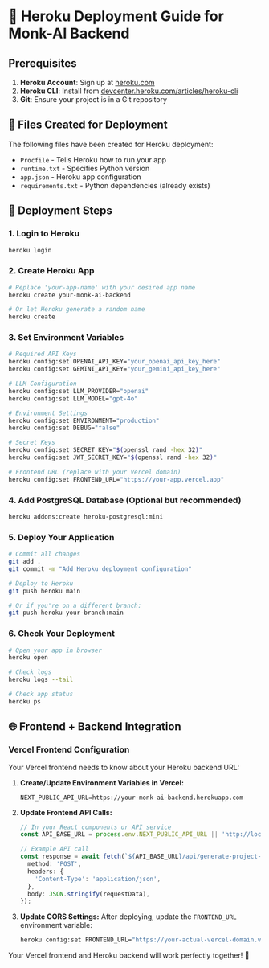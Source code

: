 # 🚀 Heroku Deployment Guide for Monk-AI Backend

## Prerequisites

1. **Heroku Account**: Sign up at [heroku.com](https://heroku.com)
2. **Heroku CLI**: Install from [devcenter.heroku.com/articles/heroku-cli](https://devcenter.heroku.com/articles/heroku-cli)
3. **Git**: Ensure your project is in a Git repository

## 📁 Files Created for Deployment

The following files have been created for Heroku deployment:
- `Procfile` - Tells Heroku how to run your app
- `runtime.txt` - Specifies Python version
- `app.json` - Heroku app configuration
- `requirements.txt` - Python dependencies (already exists)

## 🚀 Deployment Steps

### 1. **Login to Heroku**
```bash
heroku login
```

### 2. **Create Heroku App**
```bash
# Replace 'your-app-name' with your desired app name
heroku create your-monk-ai-backend

# Or let Heroku generate a random name
heroku create
```

### 3. **Set Environment Variables**
```bash
# Required API Keys
heroku config:set OPENAI_API_KEY="your_openai_api_key_here"
heroku config:set GEMINI_API_KEY="your_gemini_api_key_here"

# LLM Configuration
heroku config:set LLM_PROVIDER="openai"
heroku config:set LLM_MODEL="gpt-4o"

# Environment Settings
heroku config:set ENVIRONMENT="production"
heroku config:set DEBUG="false"

# Secret Keys
heroku config:set SECRET_KEY="$(openssl rand -hex 32)"
heroku config:set JWT_SECRET_KEY="$(openssl rand -hex 32)"

# Frontend URL (replace with your Vercel domain)
heroku config:set FRONTEND_URL="https://your-app.vercel.app"
```

### 4. **Add PostgreSQL Database** (Optional but recommended)
```bash
heroku addons:create heroku-postgresql:mini
```

### 5. **Deploy Your Application**
```bash
# Commit all changes
git add .
git commit -m "Add Heroku deployment configuration"

# Deploy to Heroku
git push heroku main

# Or if you're on a different branch:
git push heroku your-branch:main
```

### 6. **Check Your Deployment**
```bash
# Open your app in browser
heroku open

# Check logs
heroku logs --tail

# Check app status
heroku ps
```

## 🌐 Frontend + Backend Integration

### **Vercel Frontend Configuration**

Your Vercel frontend needs to know about your Heroku backend URL:

1. **Create/Update Environment Variables in Vercel:**
   ```
   NEXT_PUBLIC_API_URL=https://your-monk-ai-backend.herokuapp.com
   ```

2. **Update Frontend API Calls:**
   ```typescript
   // In your React components or API service
   const API_BASE_URL = process.env.NEXT_PUBLIC_API_URL || 'http://localhost:8000';
   
   // Example API call
   const response = await fetch(`${API_BASE_URL}/api/generate-project-scope`, {
     method: 'POST',
     headers: {
       'Content-Type': 'application/json',
     },
     body: JSON.stringify(requestData),
   });
   ```

3. **Update CORS Settings:**
   After deploying, update the `FRONTEND_URL` environment variable:
   ```bash
   heroku config:set FRONTEND_URL="https://your-actual-vercel-domain.vercel.app"
   ```

Your Vercel frontend and Heroku backend will work perfectly together! 🚀 